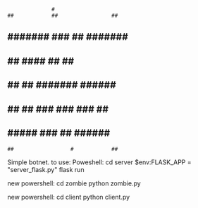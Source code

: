                   #
    ##            ##                 ##
   ##    #######  ###  ## #######     ##
  ##           ## #### ##       ##     ##
 ##       ##   ## #######  ######       ##
  ##      ##   ## ### ###  ###  ##     ##
   ##      #####  ###  ##  ######     ##
    ##                  #            ##   

Simple botnet.
to use:
Poweshell:
cd server
$env:FLASK_APP = "server_flask.py"
flask run

new powershell:
cd zombie
python zombie.py

new powershell:
cd client
python client.py

